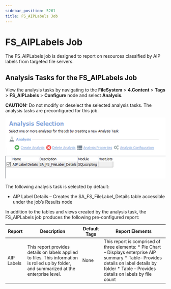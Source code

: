 ```yaml
---
sidebar_position: 5261
title: FS_AIPLabels Job
---
```


# FS\_AIPLabels Job

The FS\_AIPLabels job is designed to report on resources classified by AIP labels from targeted file servers.

## Analysis Tasks for the FS\_AIPLabels Job

View the analysis tasks by navigating to the **FileSystem** > **4.Content** > **Tags** > **FS\_AIPLabels** > **Configure** node and select **Analysis**.

**CAUTION:** Do not modify or deselect the selected analysis tasks. The analysis tasks are preconfigured for this job.

![Analysis Tasks for the FS_AIPLabels Job](../../../../../../../../static/images/AccessAnalyzer_12.0/Content/Resources/Images/EnterpriseAuditor/Solutions/FileSystem/Content/AIPLabelsAnalysis.png "Analysis Tasks for the FS_AIPLabels Job")

The following analysis task is selected by default:

* AIP Label Details – Creates the SA\_FS\_FileLabel\_Details table accessible under the job’s Results node

In addition to the tables and views created by the analysis task, the FS\_AIPLabels job produces the following pre-configured report:

| Report | Description | Default Tags | Report Elements |
| --- | --- | --- | --- |
| AIP Labels | This report provides details on labels applied to files. This information is rolled up by folder, and summarized at the enterprise level. | None | This report is comprised of three elements:   * Pie Chart – Displays enterprise AIP summary * Table– Provides details on label details by folder * Table – Provides details on labels by file count |